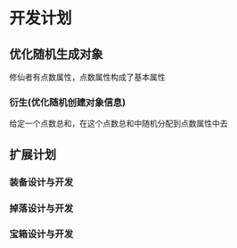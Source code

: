 # 开发计划

## 优化随机生成对象

修仙者有点数属性，点数属性构成了基本属性

### 衍生(优化随机创建对象信息)

给定一个点数总和，在这个点数总和中随机分配到点数属性中去


## 扩展计划

### 装备设计与开发

### 掉落设计与开发

### 宝箱设计与开发